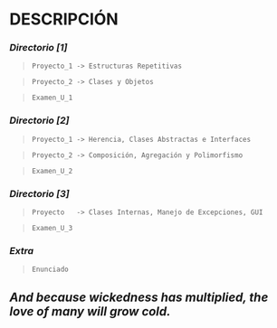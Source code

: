# **DESCRIPCIÓN**
### *Directorio [1]*
> 

>     Proyecto_1 -> Estructuras Repetitivas
 
>     Proyecto_2 -> Clases y Objetos

>     Examen_U_1
    

### *Directorio [2]*
> 

>     Proyecto_1 -> Herencia, Clases Abstractas e Interfaces

>     Proyecto_2 -> Composición, Agregación y Polimorfismo

>     Examen_U_2
     

### *Directorio [3]*
> 

>     Proyecto   -> Clases Internas, Manejo de Excepciones, GUI

>     Examen_U_3
     

### *Extra*
 
>     Enunciado
   



## *And because wickedness has multiplied, the love of many will grow cold.*
